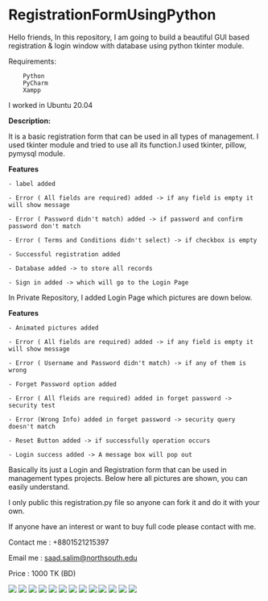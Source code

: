 # RegistrationFormUsingPython

Hello friends,
In this repository, I am going to build a beautiful GUI based registration & login window with database using python tkinter module.

Requirements: 
        
        Python
        PyCharm
        Xampp

I worked in Ubuntu 20.04

<b>Description: </b>

It is a basic registration form that can be used in all types of management. I used tkinter module and tried to use all its 
function.I used tkinter, pillow, pymysql module.

<b>Features</b>

    - label added
    
    - Error ( All fields are required) added -> if any field is empty it will show message
    
    - Error ( Password didn't match) added -> if password and confirm password don't match
    
    - Error ( Terms and Conditions didn't select) -> if checkbox is empty
    
    - Successful registration added
    
    - Database added -> to store all records
    
    - Sign in added -> which will go to the Login Page 
    

In Private Repository, I added Login Page which pictures are down below.

<b>Features</b>
    
    - Animated pictures added
    
    - Error ( All fields are required) added -> if any field is empty it will show message
    
    - Error ( Username and Password didn't match) -> if any of them is wrong
    
    - Forget Password option added 
    
    - Error ( All fleids are required) added in forget password -> security test
    
    - Error (Wrong Info) added in forget password -> security query doesn't match
    
    - Reset Button added -> if successfully operation occurs
    
    - Login success added -> A message box will pop out 


Basically its just a Login and Registration form that can be used in management types projects. 
Below here all pictures are shown, you can easily understand.

I only public this registration.py file so anyone can fork it and do it with your own.

If anyone have an interest or want to buy full code please contact with me.

Contact me : +8801521215397

Email me : saad.salim@northsouth.edu

Price : 1000 TK (BD)

<img src=https://github.com/SaadAhmedSalim/RegistrationFormUsingPython/blob/master/Screenshots/registration.png>

<img src=https://github.com/SaadAhmedSalim/RegistrationFormUsingPython/blob/master/Screenshots/registration_errorshow.png>

<img src=https://github.com/SaadAhmedSalim/RegistrationFormUsingPython/blob/master/Screenshots/registration_errorshow_password.png>

<img src=https://github.com/SaadAhmedSalim/RegistrationFormUsingPython/blob/master/Screenshots/registration_errorshow_terms.png>

<img src=https://github.com/SaadAhmedSalim/RegistrationFormUsingPython/blob/master/Screenshots/registration_complete.png>

<img src=https://github.com/SaadAhmedSalim/RegistrationFormUsingPython/blob/master/Screenshots/login.png>

<img src=https://github.com/SaadAhmedSalim/RegistrationFormUsingPython/blob/master/Screenshots/login_error.png>

<img src=https://github.com/SaadAhmedSalim/RegistrationFormUsingPython/blob/master/Screenshots/login_error2.png>

<img src=https://github.com/SaadAhmedSalim/RegistrationFormUsingPython/blob/master/Screenshots/login_error_forgetPass.png>

<img src=https://github.com/SaadAhmedSalim/RegistrationFormUsingPython/blob/master/Screenshots/login_error_forgetPass_error.png>

<img src=https://github.com/SaadAhmedSalim/RegistrationFormUsingPython/blob/master/Screenshots/login_error_forgetPass_error2.png>

<img src=https://github.com/SaadAhmedSalim/RegistrationFormUsingPython/blob/master/Screenshots/login_error_forgetPass_success.png>

<img src=https://github.com/SaadAhmedSalim/RegistrationFormUsingPython/blob/master/Screenshots/login_success.png>

